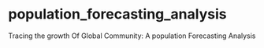 # population_forecasting_analysis
Tracing the growth Of Global Community: A population Forecasting Analysis
